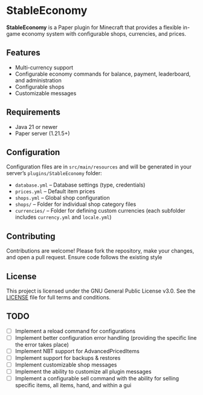 # StableEconomy

**StableEconomy** is a Paper plugin for Minecraft that provides a flexible in-game economy system with configurable shops, currencies, and prices.

## Features

- Multi-currency support
- Configurable economy commands for balance, payment, leaderboard, and administration
- Configurable shops
- Customizable messages

## Requirements

- Java 21 or newer
- Paper server (1.21.5+) 

## Configuration

Configuration files are in `src/main/resources` and will be generated in your server’s `plugins/StableEconomy` folder:

- `database.yml` – Database settings (type, credentials)
- `prices.yml` – Default item prices
- `shops.yml` – Global shop configuration
- `shops/` – Folder for individual shop category files
- `currencies/` – Folder for defining custom currencies (each subfolder includes `currency.yml` and `locale.yml`)

## Contributing

Contributions are welcome! Please fork the repository, make your changes, and open a pull request. Ensure code follows the existing style

## License

This project is licensed under the GNU General Public License v3.0.
See the [LICENSE](LICENSE) file for full terms and conditions.

## TODO

- [ ] Implement a reload command for configurations
- [ ] Implement better configuration error handling (providing the specific line the error takes place)
- [ ] Implement NBT support for AdvancedPricedItems
- [ ] Implement support for backups & restores
- [ ] Implement customizable shop messages
- [ ] Implement the ability to customize all plugin messages
- [ ] Implement a configurable sell command with the ability for selling specific items, all items, hand, and within a gui